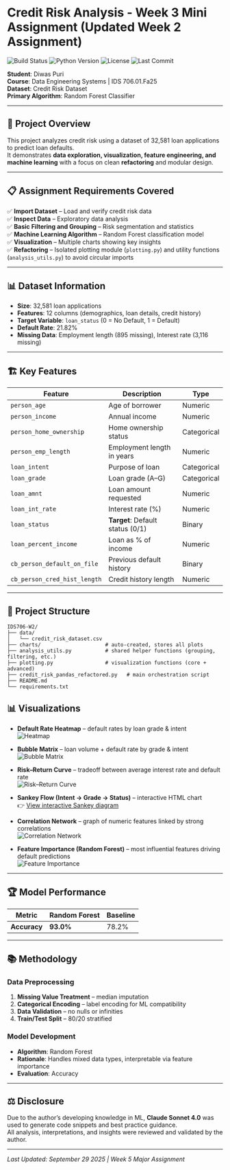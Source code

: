 # Credit Risk Analysis - Week 3 Mini Assignment (Updated Week 2 Assignment)

![Build Status](https://img.shields.io/github/actions/workflow/status/androidilicious/IDS706-W2/.github/workflows/ci.yaml?branch=main&style=for-the-badge)
![Python Version](https://img.shields.io/badge/python-3.12-blue?style=for-the-badge)
![License](https://img.shields.io/github/license/androidilicious/IDS706-W2?style=for-the-badge)
![Last Commit](https://img.shields.io/github/last-commit/androidilicious/IDS706-W2?style=for-the-badge)

**Student**: Diwas Puri  
**Course**: Data Engineering Systems | IDS 706.01.Fa25  
**Dataset**: Credit Risk Dataset  
**Primary Algorithm**: Random Forest Classifier  

---

## 🎯 Project Overview

This project analyzes credit risk using a dataset of 32,581 loan applications to predict loan defaults.  
It demonstrates **data exploration, visualization, feature engineering, and machine learning** with a focus on clean **refactoring** and modular design.

---

## 📋 Assignment Requirements Covered

✅ **Import Dataset** – Load and verify credit risk data  
✅ **Inspect Data** – Exploratory data analysis  
✅ **Basic Filtering and Grouping** – Risk segmentation and statistics  
✅ **Machine Learning Algorithm** – Random Forest classification model  
✅ **Visualization** – Multiple charts showing key insights  
✅ **Refactoring** – Isolated plotting module (`plotting.py`) and utility functions (`analysis_utils.py`) to avoid circular imports  

---

## 📊 Dataset Information

- **Size**: 32,581 loan applications  
- **Features**: 12 columns (demographics, loan details, credit history)  
- **Target Variable**: `loan_status` (0 = No Default, 1 = Default)  
- **Default Rate**: 21.82%  
- **Missing Data**: Employment length (895 missing), Interest rate (3,116 missing)  

---

## 🏗️ Key Features

| Feature | Description | Type |
|---------|-------------|------|
| `person_age` | Age of borrower | Numeric |
| `person_income` | Annual income | Numeric |
| `person_home_ownership` | Home ownership status | Categorical |
| `person_emp_length` | Employment length in years | Numeric |
| `loan_intent` | Purpose of loan | Categorical |
| `loan_grade` | Loan grade (A–G) | Categorical |
| `loan_amnt` | Loan amount requested | Numeric |
| `loan_int_rate` | Interest rate (%) | Numeric |
| `loan_status` | **Target**: Default status (0/1) | Binary |
| `loan_percent_income` | Loan as % of income | Numeric |
| `cb_person_default_on_file` | Previous default history | Binary |
| `cb_person_cred_hist_length` | Credit history length | Numeric |

---

## 📁 Project Structure

```text
IDS706-W2/
├── data/
│   └── credit_risk_dataset.csv
├── charts/                     # auto-created, stores all plots
├── analysis_utils.py           # shared helper functions (grouping, filtering, etc.)
├── plotting.py                 # visualization functions (core + advanced)
├── credit_risk_pandas_refactored.py   # main orchestration script
├── README.md
└── requirements.txt
```


## 📊 Visualizations

- **Default Rate Heatmap** – default rates by loan grade & intent  
  ![Heatmap](charts/heatmap_grade_intent.png)

- **Bubble Matrix** – loan volume + default rate by grade & intent  
  ![Bubble Matrix](charts/bubble_matrix.png)

- **Risk–Return Curve** – tradeoff between average interest rate and default rate  
  ![Risk–Return Curve](charts/risk_return_curve.png)

- **Sankey Flow (Intent → Grade → Status)** – interactive HTML chart  
  👉 [View interactive Sankey diagram](https://htmlpreview.github.io/?https://raw.githubusercontent.com/androidilicious/IDS706-W2/refs/heads/main/charts/sankey_flow.html)

- **Correlation Network** – graph of numeric features linked by strong correlations  
  ![Correlation Network](charts/risk_network.png)

- **Feature Importance (Random Forest)** – most influential features driving default predictions  
  ![Feature Importance](charts/feature_importance.png)

---

## 🏆 Model Performance

| Metric | Random Forest | Baseline |
|--------|---------------|----------|
| **Accuracy** | **93.0%** | 78.2% |

---

## 📚 Methodology

### Data Preprocessing
1. **Missing Value Treatment** – median imputation  
2. **Categorical Encoding** – label encoding for ML compatibility  
3. **Data Validation** – no nulls or infinities  
4. **Train/Test Split** – 80/20 stratified  

### Model Development
- **Algorithm**: Random Forest  
- **Rationale**: Handles mixed data types, interpretable via feature importance  
- **Evaluation**: Accuracy  

---

## ⚖️ Disclosure

Due to the author’s developing knowledge in ML, **Claude Sonnet 4.0** was used to generate code snippets and best practice guidance.  
All analysis, interpretations, and insights were reviewed and validated by the author.

---

*Last Updated: September 29 2025 | Week 5 Major Assignment*
